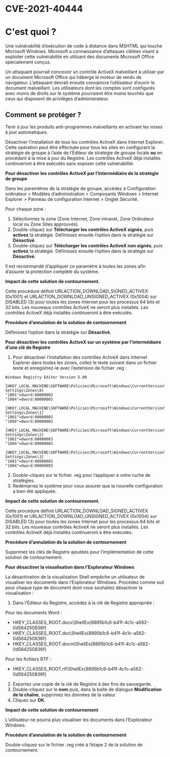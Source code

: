 # CVE-2021-40444


# C'est quoi ?

Une vulnérabilité d’exécution de code à distance dans MSHTML qui touche Microsoft Windows. Microsoft a connaissance d’attaques ciblées visant à exploiter cette vulnérabilité en utilisant des documents Microsoft Office spécialement conçus.

Un attaquant pourrait concevoir un contrôle ActiveX malveillant à utiliser par un document Microsoft Office qui héberge le moteur de rendu de navigateur. L’attaquant devrait ensuite convaincre l’utilisateur d’ouvrir le document malveillant. Les utilisateurs dont les comptes sont configurés avec moins de droits sur le système pourraient être moins touchés que ceux qui disposent de privilèges d’administrateur.


## Comment se protéger ?

Tenir à jour les produits anti-programmes malveillants en activant les mises à jour automatiques.

Désactiver l’installation de tous les contrôles ActiveX dans Internet Explorer. Cette opération peut être effectuée pour tous les sites en configurant la stratégie de groupe à l’aide de l’Éditeur de stratégie de groupe locale  **ou**  en procédant à la mise à jour du Registre. Les contrôles ActiveX déjà installés continueront à être exécutés sans exposer cette vulnérabilité.

**Pour désactiver les contrôles ActiveX par l’intermédiaire de la stratégie de groupe**

Dans les paramètres de la stratégie de groupe, accédez à Configuration ordinateur > Modèles d’administration > Composants Windows > Internet Explorer > Panneau de configuration Internet > Onglet Sécurité.

Pour chaque zone :

1.  Sélectionnez la zone (Zone Internet, Zone intranet, Zone Ordinateur local ou Zone Sites approuvés).
2.  Double-cliquez sur  **Télécharger les contrôles ActiveX signés**, puis  **activez**  la stratégie. Définissez ensuite l’option dans la stratégie sur  **Désactivé**.
3.  Double-cliquez sur  **Télécharger les contrôles ActiveX non signés**, puis  **activez**  la stratégie. Définissez ensuite l’option dans la stratégie sur  **Désactivé**.

Il est recommandé d’appliquer ce paramètre à toutes les zones afin d’assurer la protection complète du système.

**Impact de cette solution de contournement.**

Cette procédure définit URLACTION_DOWNLOAD_SIGNED_ACTIVEX (0x1001) et URLACTION_DOWNLOAD_UNSIGNED_ACTIVEX (0x1004) sur DISABLED (3) pour toutes les zones Internet pour les processus 64 bits et 32 bits. Les nouveaux contrôles ActiveX ne seront plus installés. Les contrôles ActiveX déjà installés continueront à être exécutés.

**Procédure d’annulation de la solution de contournement**

Définissez l’option dans la stratégie sur  **Désactivé**.

**Pour désactiver les contrôles ActiveX sur un système par l’intermédiaire d’une clé de Registre**

1.  Pour désactiver l’installation des contrôles ActiveX dans Internet Explorer dans toutes les zones, collez le texte suivant dans un fichier texte et enregistrez-le avec l’extension de fichier .reg :

```
Windows Registry Editor Version 5.00

[HKEY_LOCAL_MACHINE\SOFTWARE\Policies\Microsoft\Windows\CurrentVersion\Internet Settings\Zones\0]
"1001"=dword:00000003
"1004"=dword:00000003

[HKEY_LOCAL_MACHINE\SOFTWARE\Policies\Microsoft\Windows\CurrentVersion\Internet Settings\Zones\1]
"1001"=dword:00000003
"1004"=dword:00000003

[HKEY_LOCAL_MACHINE\SOFTWARE\Policies\Microsoft\Windows\CurrentVersion\Internet Settings\Zones\2]
"1001"=dword:00000003
"1004"=dword:00000003

[HKEY_LOCAL_MACHINE\SOFTWARE\Policies\Microsoft\Windows\CurrentVersion\Internet Settings\Zones\3]
"1001"=dword:00000003
"1004"=dword:00000003
```
2.  Double-cliquez sur le fichier .reg pour l’appliquer à votre ruche de stratégies.
3.  Redémarrez le système pour vous assurer que la nouvelle configuration a bien été appliquée.

**Impact de cette solution de contournement.**

Cette procédure définit URLACTION_DOWNLOAD_SIGNED_ACTIVEX (0x1001) et URLACTION_DOWNLOAD_UNSIGNED_ACTIVEX (0x1004) sur DISABLED (3) pour toutes les zones Internet pour les processus 64 bits et 32 bits. Les nouveaux contrôles ActiveX ne seront plus installés. Les contrôles ActiveX déjà installés continueront à être exécutés.

**Procédure d’annulation de la solution de contournement**

Supprimez les clés de Registre ajoutées pour l’implémentation de cette solution de contournement.

**Pour désactiver la visualisation dans l’Explorateur Windows**

La désactivation de la visualisation Shell empêche un utilisateur de visualiser les documents dans l’Explorateur Windows. Procédez comme suit pour chaque type de document dont vous souhaitez désactiver la visualisation :

1.  Dans l’Éditeur du Registre, accédez à la clé de Registre appropriée :

Pour les documents Word :

-   HKEY_CLASSES_ROOT.docx\ShellEx{8895b1c6-b41f-4c1c-a562-0d564250836f}
-   HKEY_CLASSES_ROOT.doc\ShellEx{8895b1c6-b41f-4c1c-a562-0d564250836f}
-   HKEY_CLASSES_ROOT.docm\ShellEx{8895b1c6-b41f-4c1c-a562-0d564250836f}

Pour les fichiers RTF :

-   HKEY_CLASSES_ROOT.rtf\ShellEx{8895b1c6-b41f-4c1c-a562-0d564250836f}

2.  Exportez une copie de la clé de Registre à des fins de sauvegarde.
3.  Double-cliquez sur le  **nom**  puis, dans la boîte de dialogue  **Modification de la chaîne**, supprimez les données de la valeur.
4.  Cliquez sur  **OK**.

**Impact de cette solution de contournement**

L’utilisateur ne pourra plus visualiser les documents dans l’Explorateur Windows.

**Procédure d’annulation de la solution de contournement**

Double-cliquez sur le fichier .reg créé à l’étape 2 de la solution de contournement.
